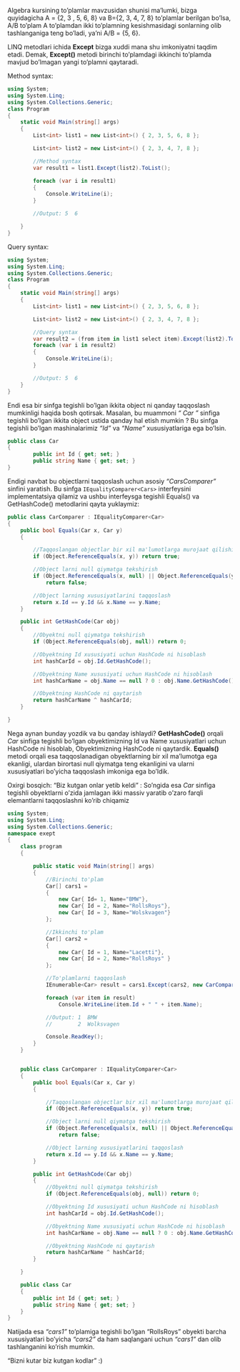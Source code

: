 Algebra kursining to’plamlar mavzusidan shunisi ma’lumki, bizga quyidagicha  A = {2,  3 , 5, 6, 8}  va  B={2, 3, 4, 7, 8} to’plamlar berilgan bo’lsa, A/B to’plam A to’plamdan  ikki to’plamning kesishmasidagi sonlarning olib tashlanganiga teng bo’ladi, ya’ni  A/B = {5, 6}. 

LINQ metodlari ichida **Except** bizga xuddi mana shu imkoniyatni taqdim etadi. Demak, **Except()** metodi birinchi to’plamdagi ikkinchi to’plamda mavjud bo’lmagan yangi to’plamni qaytaradi.

Method syntax: 
```csharp
using System;
using System.Linq;
using System.Collections.Generic;
class Program
{
    static void Main(string[] args)
    {
        List<int> list1 = new List<int>() { 2, 3, 5, 6, 8 };

        List<int> list2 = new List<int>() { 2, 3, 4, 7, 8 };

        //Method syntax
        var result1 = list1.Except(list2).ToList();

        foreach (var i in result1)
        {
            Console.WriteLine(i);
        }

        //Output: 5  6

    }
}
```

Query syntax:
```csharp
using System;
using System.Linq;
using System.Collections.Generic;
class Program
{
    static void Main(string[] args)
    {
        List<int> list1 = new List<int>() { 2, 3, 5, 6, 8 };

        List<int> list2 = new List<int>() { 2, 3, 4, 7, 8 };

        //Query syntax
        var result2 = (from item in list1 select item).Except(list2).ToList();
        foreach (var i in result2)
        {
            Console.WriteLine(i);
        }

        //Output: 5  6
    }
}
```


Endi esa bir sinfga tegishli bo’lgan ikkita object ni qanday taqqoslash mumkinligi haqida bosh qotirsak. Masalan, bu muammoni *“ Car ”* sinfiga tegishli bo’lgan ikkita object ustida qanday hal etish mumkin ?  Bu sinfga tegishli bo’lgan mashinalarimiz *“Id”* va *“Name”* xususiyatlariga ega bo’lsin.
```csharp
public class Car
{
        public int Id { get; set; }
        public string Name { get; set; }
}
```

Endigi navbat bu objectlarni taqqoslash uchun asosiy *“CarsComparer”* sinfini yaratish. Bu sinfga  `IEqualityComparer<Cars>` interfeysini implementatsiya qilamiz va ushbu interfeysga tegishli Equals() va GetHashCode() metodlarini qayta yuklaymiz:
```csharp
public class CarComparer : IEqualityComparer<Car>
{
    public bool Equals(Car x, Car y)
    {

        //Taqqoslangan objectlar bir xil ma'lumotlarga murojaat qilishini tekshirish.
        if (Object.ReferenceEquals(x, y)) return true;

        //Object larni null qiymatga tekshirish
        if (Object.ReferenceEquals(x, null) || Object.ReferenceEquals(y, null))
            return false;

        //Object larning xususiyatlarini taqqoslash
        return x.Id == y.Id && x.Name == y.Name;
    }

    public int GetHashCode(Car obj)
    {
        //Obyektni null qiymatga tekshirish
        if (Object.ReferenceEquals(obj, null)) return 0;

        //Obyektning Id xususiyati uchun HashCode ni hisoblash
        int hashCarId = obj.Id.GetHashCode();

        //Obyektning Name xususiyati uchun HashCode ni hisoblash
        int hashCarName = obj.Name == null ? 0 : obj.Name.GetHashCode();

        //Obyektning HashCode ni qaytarish 
        return hashCarName ^ hashCarId;
    }

}
```
Nega aynan bunday yozdik va bu qanday ishlaydi? **GetHashCode()** orqali *Car* sinfiga tegishli bo’lgan obyektimizning Id va Name xususiyatlari uchun HashCode ni hisoblab, Obyektimizning HashCode ni qaytardik. **Equals()** metodi orqali esa taqqoslanadigan obyektlarning bir xil ma’lumotga ega ekanligi, ulardan birortasi null qiymatga teng ekanligini va ularni xususiyatlari bo’yicha taqqoslash imkoniga ega bo’ldik. 

Oxirgi bosqich: “Biz kutgan onlar yetib keldi” : 
So’ngida esa *Car* sinfiga tegishli obyektlarni o’zida jamlagan ikki massiv yaratib o’zaro farqli elemantlarni  taqqoslashni ko’rib chiqamiz  
```csharp
using System;
using System.Linq;
using System.Collections.Generic;
namespace exept
{
    class program
    {

        public static void Main(string[] args)
        {
            //Birinchi to'plam
            Car[] cars1 =
            {
                new Car{ Id= 1, Name="BMW"},
                new Car{ Id = 2, Name="RollsRoys"},
                new Car{ Id = 3, Name="Wolskvagen"}
            };

            //Ikkinchi to'plam
            Car[] cars2 =
            {
                new Car{ Id = 1, Name="Lacetti"},
                new Car{ Id = 2, Name="RollsRoys" }
            };

            //To'plamlarni taqqoslash
            IEnumerable<Car> result = cars1.Except(cars2, new CarComparer());

            foreach (var item in result)
                Console.WriteLine(item.Id + " " + item.Name);

            //Output: 1  BMW
            //        2  Wolksvagen

            Console.ReadKey();
        }
    }


    public class CarComparer : IEqualityComparer<Car>
    {
        public bool Equals(Car x, Car y)
        {

            //Taqqoslangan objectlar bir xil ma'lumotlarga murojaat qilishini tekshirish.
            if (Object.ReferenceEquals(x, y)) return true;

            //Object larni null qiymatga tekshirish
            if (Object.ReferenceEquals(x, null) || Object.ReferenceEquals(y, null))
                return false;

            //Object larning xususiyatlarini taqqoslash
            return x.Id == y.Id && x.Name == y.Name;
        }

        public int GetHashCode(Car obj)
        {
            //Obyektni null qiymatga tekshirish
            if (Object.ReferenceEquals(obj, null)) return 0;

            //Obyektning Id xususiyati uchun HashCode ni hisoblash
            int hashCarId = obj.Id.GetHashCode();

            //Obyektning Name xususiyati uchun HashCode ni hisoblash
            int hashCarName = obj.Name == null ? 0 : obj.Name.GetHashCode();

            //Obyektning HashCode ni qaytarish 
            return hashCarName ^ hashCarId;
        }

    }

    public class Car
    {
        public int Id { get; set; }
        public string Name { get; set; }
    }
}
```
Natijada esa *“cars1”* to’plamiga tegishli bo’lgan “RollsRoys” obyekti barcha xususiyatlari bo’yicha *“cars2”* da ham saqlangani uchun *“cars1”* dan olib tashlanganini ko’rish mumkin.

“Bizni kutar biz kutgan kodlar”   :)
